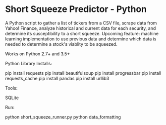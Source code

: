 Short Squeeze Predictor - Python
================================

A Python script to gather a list of tickers from a CSV file, scrape data from Yahoo! Finance, analyze historical and current data for each security, and determine its susceptibility to a short squeeze. Upcoming feature: machine learning implementation to use previous data and determine which data is needed to determine a stock's viablity to be squeezed.

Works on Python 2.7+ and 3.5+

Python Library Installs:

pip install requests
pip install beautifulsoup
pip install progressbar
pip install requests_cache
pip install pandas
pip install urllib3

Tools:

SQLite

Run:

python short_squeeze_runner.py
python data_formatting

